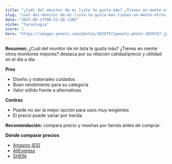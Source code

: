 ```yaml
---
title: "¿Cuál del monitor de mi lista te gusta más? ¿Tienes en mente otros monitores mejores?"
slug: "cual-del-monitor-de-mi-lista-te-gusta-mas-tienes-en-mente-otros-monitores-mejore"
date: "2025-09-17T06:51:26.130Z"
niche: "tecnologia"
score: 1
hero: "https://images.pexels.com/photos/1029757/pexels-photo-1029757.jpeg?auto=compress&cs=tinysrgb&fit=crop&h=627&w=1200&auto=compress&cs=tinysrgb&w=1200&h=675&fit=crop"
---
```


**Resumen:** ¿Cuál del monitor de mi lista te gusta más? ¿Tienes en mente otros monitores mejores? destaca por su relación calidad/precio y utilidad en el día a día.

**Pros**
- Diseño y materiales cuidados
- Buen rendimiento para su categoría
- Valor sólido frente a alternativas

**Contras**
- Puede no ser la mejor opción para usos muy exigentes
- El precio puede variar por tienda

**Recomendación:** compara precio y reseñas por tienda antes de comprar.

**Dónde comparar precios**
- [Amazon (ES)](https://www.amazon.es/s?k=%C2%BFCu%C3%A1l%20del%20monitor%20de%20mi%20lista%20te%20gusta%20m%C3%A1s%3F%20%C2%BFTienes%20en%20mente%20otros%20monitores%20mejores%3F&tag=teknovashop25-21)
- [AliExpress](https://www.aliexpress.com/wholesale?SearchText=%C2%BFCu%C3%A1l%20del%20monitor%20de%20mi%20lista%20te%20gusta%20m%C3%A1s%3F%20%C2%BFTienes%20en%20mente%20otros%20monitores%20mejores%3F)
- [SHEIN](https://www.shein.com/pdsearch/%C2%BFCu%C3%A1l%20del%20monitor%20de%20mi%20lista%20te%20gusta%20m%C3%A1s%3F%20%C2%BFTienes%20en%20mente%20otros%20monitores%20mejores%3F)